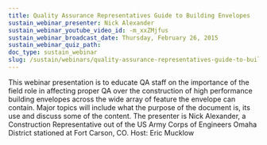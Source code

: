 ```yaml
---
title: Quality Assurance Representatives Guide to Building Envelopes
sustain_webinar_presenter: Nick Alexander
sustain_webinar_youtube_video_id: -m_xxZMjfus
sustain_webinar_broadcast_date: Thursday, February 26, 2015
sustain_webinar_quiz_path:
doc_type: sustain_webinar
slug: /sustain/webinars/quality-assurance-representatives-guide-to-building-envelopes
---
```


This webinar presentation is to educate QA staff on the importance of the field role in affecting proper QA over the construction of high performance building envelopes across the wide array of feature the envelope can contain. Major topics will include what the purpose of the document is, its use and discuss some of the content. The presenter is Nick Alexander, a Construction Representative out of the US Army Corps of Engineers Omaha District stationed at Fort Carson, CO. Host: Eric Mucklow
